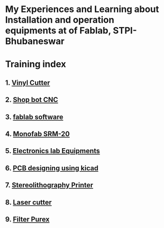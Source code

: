 # My Experiences and Learning about      Installation and operation equipments  at of Fablab, STPI-Bhubaneswar

# Training index
  
 ## 1. [Vinyl Cutter](/vinylcutter.md)
 ## 2. [Shop bot CNC](/shopbot.md)
 ## 3. [fablab software](/fablabsoftware.md)
 ## 4. [Monofab SRM-20](/monofab.md)
 ## 5. [Electronics lab Equipments](/electronics.md) 
 ## 6. [PCB designing using kicad](/pcbdesigning.md)
 ## 7. [Stereolithography Printer](/slp.md)
 ## 8. [Laser cutter](/lasercutter.md)
 ## 9. [Filter Purex](/filterpurex.md)






 
